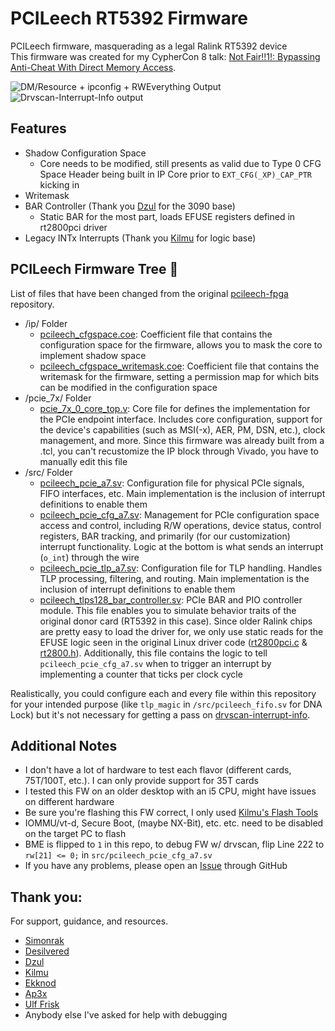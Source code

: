 # PCILeech RT5392 Firmware
PCILeech firmware, masquerading as a legal Ralink RT5392 device<br>
This firmware was created for my CypherCon 8 talk: [Not Fair!!1!: Bypassing Anti-Cheat With Direct Memory Access](https://cyphercon.com/presentation/not-fair1-bypassing-anti-cheat-with-direct-memory-access/).

![DM/Resource + ipconfig + RWEverything Output](https://i.imgur.com/OLmoM0Q.png)
![Drvscan-Interrupt-Info output](https://i.imgur.com/UIjHfkb.png)

## Features
- Shadow Configuration Space
  - Core needs to be modified, still presents as valid due to Type 0 CFG Space Header being built in IP Core prior to `EXT_CFG(_XP)_CAP_PTR` kicking in
- Writemask
- BAR Controller (Thank you [Dzul](https://github.com/dzul221/pcileech-Ralink-3090-/blob/main/src/pcileech_tlps128_bar_controller.sv) for the 3090 base)
  - Static BAR for the most part, loads EFUSE registers defined in rt2800pci driver
- Legacy INTx Interrupts (Thank you [Kilmu](https://github.com/kilmu1337/pcileech-csi2host/) for logic base)

## PCILeech Firmware Tree 🌲
List of files that have been changed from the original [pcileech-fpga](https://github.com/ufrisk/pcileech-fpga) repository.
- /ip/ Folder
  - [pcileech_cfgspace.coe](https://github.com/ret2c/pcileech-rt5392/blob/main/ip/pcileech_cfgspace.coe): Coefficient file that contains the configuration space for the firmware, allows you to mask the core to implement shadow space
  - [pcileech_cfgspace_writemask.coe](https://github.com/ret2c/pcileech-rt5392/blob/main/ip/pcileech_cfgspace_writemask.coe): Coefficient file that contains the writemask for the firmware, setting a permission map for which bits can be modified in the configuration space
- /pcie_7x/ Folder
  - [pcie_7x_0_core_top.v](https://github.com/ret2c/pcileech-rt5392/blob/main/pcie_7x/pcie_7x_0_core_top.v): Core file for defines the implementation for the PCIe endpoint interface. Includes core configuration, support for the device's capabilities (such as MSI(-x), AER, PM, DSN, etc.), clock management, and more. Since this firmware was already built from a .tcl, you can't recustomize the IP block through Vivado, you have to manually edit this file
- /src/ Folder
  - [pcileech_pcie_a7.sv](https://github.com/ret2c/pcileech-rt5392/blob/main/src/pcileech_pcie_a7.sv): Configuration file for physical PCIe signals, FIFO interfaces, etc. Main implementation is the inclusion of interrupt definitions to enable them
  - [pcileech_pcie_cfg_a7.sv](https://github.com/ret2c/pcileech-rt5392/blob/main/src/pcileech_pcie_cfg_a7.sv): Management for PCIe configuration space access and control, including R/W operations, device status, control registers, BAR tracking, and primarily (for our customization) interrupt functionality. Logic at the bottom is what sends an interrupt (`o_int`) through the wire
  - [pcileech_pcie_tlp_a7.sv](https://github.com/ret2c/pcileech-rt5392/blob/main/src/pcileech_pcie_tlp_a7.sv): Configuration file for TLP handling. Handles TLP processing, filtering, and routing. Main implementation is the inclusion of interrupt definitions to enable them
  - [pcileech_tlps128_bar_controller.sv](https://github.com/ret2c/pcileech-rt5392/blob/main/src/pcileech_tlps128_bar_controller.sv): PCIe BAR and PIO controller module. This file enables you to simulate behavior traits of the original donor card (RT5392 in this case). Since older Ralink chips are pretty easy to load the driver for, we only use static reads for the EFUSE logic seen in the original Linux driver code ([rt2800pci.c](https://github.com/torvalds/linux/blob/master/drivers/net/wireless/ralink/rt2x00/rt2800pci.c) & [rt2800.h](https://github.com/torvalds/linux/blob/master/drivers/net/wireless/ralink/rt2x00/rt2800.h)). Additionally, this file contains the logic to tell `pcileech_pcie_cfg_a7.sv` when to trigger an interrupt by implementing a counter that ticks per clock cycle
 
Realistically, you could configure each and every file within this repository for your intended purpose (like `tlp_magic` in `/src/pcileech_fifo.sv` for DNA Lock) but it's not necessary for getting a pass on [drvscan-interrupt-info](https://github.com/Crump3tte/drvscan-interrupt-info).

## Additional Notes
- I don't have a lot of hardware to test each flavor (different cards, 75T/100T, etc.). I can only provide support for 35T cards
- I tested this FW on an older desktop with an i5 CPU, might have issues on different hardware
- Be sure you're flashing this FW correct, I only used [Kilmu's Flash Tools](https://github.com/kilmu1337/DMA-Flash-Tools/)
- IOMMU/vt-d, Secure Boot, (maybe NX-Bit), etc. etc. need to be disabled on the target PC to flash
- BME is flipped to `1` in this repo, to debug FW w/ drvscan, flip Line 222 to `rw[21] <= 0;` in `src/pcileech_pcie_cfg_a7.sv`
- If you have any problems, please open an [Issue](https://github.com/ret2c/pcileech-rt5392/issues) through GitHub

## Thank you:
For support, guidance, and resources.
- [Simonrak](https://github.com/Simonrak/)
- [Desilvered](https://github.com/Silverr12)
- [Dzul](https://github.com/dzul221)
- [Kilmu](https://github.com/kilmu1337/)
- [Ekknod](https://github.com/ekknod/)
- [Ap3x](https://github.com/Ap3x/)
- [Ulf Frisk](https://github.com/ufrisk)
- Anybody else I've asked for help with debugging
